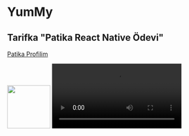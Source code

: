 # YumMy
## Tarifka "Patika React Native Ödevi"
[Patika Profilim](https://app.patika.dev/haham)

<img src="https://user-images.githubusercontent.com/100444900/236217447-9a83f6a3-df95-48c6-9f28-4f04d4f5097b.png" width="100" />
<video src="https://user-images.githubusercontent.com/100444900/236214370-08440b2a-5493-43ea-ae32-945aee442cfe.mp4" controls width="300"/>
